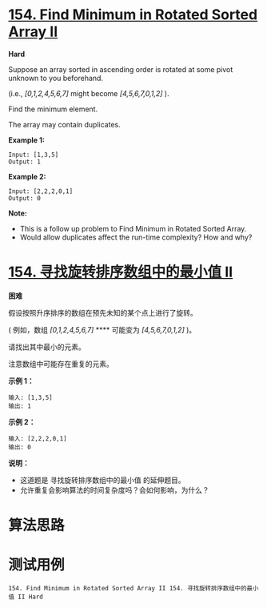 # [154. Find Minimum in Rotated Sorted Array II][enTitle]

**Hard**

Suppose an array sorted in ascending order is rotated at some pivot unknown to you beforehand.

(i.e.,  *[0,1,2,4,5,6,7]*  might become  *[4,5,6,7,0,1,2]* ).

Find the minimum element.

The array may contain duplicates.

**Example 1:** 

```
Input: [1,3,5]
Output: 1
```

**Example 2:** 

```
Input: [2,2,2,0,1]
Output: 0
```

**Note:** 

- This is a follow up problem to Find Minimum in Rotated Sorted Array. 
- Would allow duplicates affect the run-time complexity? How and why?


# [154. 寻找旋转排序数组中的最小值 II][cnTitle]

**困难**

假设按照升序排序的数组在预先未知的某个点上进行了旋转。

( 例如，数组  *[0,1,2,4,5,6,7]*  **** 可能变为  *[4,5,6,7,0,1,2]*  )。

请找出其中最小的元素。

注意数组中可能存在重复的元素。

**示例 1：** 

```
输入: [1,3,5]
输出: 1
```

**示例 2：** 

```
输入: [2,2,2,0,1]
输出: 0
```

**说明：** 

- 这道题是 寻找旋转排序数组中的最小值 的延伸题目。 
- 允许重复会影响算法的时间复杂度吗？会如何影响，为什么？




# 算法思路

# 测试用例
```
154. Find Minimum in Rotated Sorted Array II 154. 寻找旋转排序数组中的最小值 II Hard
```

[enTitle]: https://leetcode.com/problems/find-minimum-in-rotated-sorted-array-ii/
[cnTitle]: https://leetcode-cn.com/problems/find-minimum-in-rotated-sorted-array-ii/
